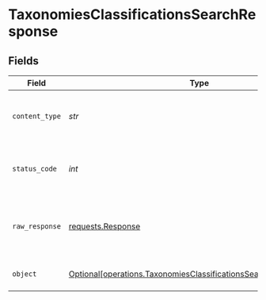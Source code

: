 # TaxonomiesClassificationsSearchResponse


## Fields

| Field                                                                                                                                      | Type                                                                                                                                       | Required                                                                                                                                   | Description                                                                                                                                |
| ------------------------------------------------------------------------------------------------------------------------------------------ | ------------------------------------------------------------------------------------------------------------------------------------------ | ------------------------------------------------------------------------------------------------------------------------------------------ | ------------------------------------------------------------------------------------------------------------------------------------------ |
| `content_type`                                                                                                                             | *str*                                                                                                                                      | :heavy_check_mark:                                                                                                                         | HTTP response content type for this operation                                                                                              |
| `status_code`                                                                                                                              | *int*                                                                                                                                      | :heavy_check_mark:                                                                                                                         | HTTP response status code for this operation                                                                                               |
| `raw_response`                                                                                                                             | [requests.Response](https://requests.readthedocs.io/en/latest/api/#requests.Response)                                                      | :heavy_minus_sign:                                                                                                                         | Raw HTTP response; suitable for custom response parsing                                                                                    |
| `object`                                                                                                                                   | [Optional[operations.TaxonomiesClassificationsSearchResponseBody]](../../models/operations/taxonomiesclassificationssearchresponsebody.md) | :heavy_minus_sign:                                                                                                                         | Returns list of taxonomy classifications                                                                                                   |